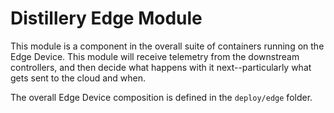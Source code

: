 # Distillery Edge Module

This module is a component in the overall suite of containers running on the Edge Device.
This module will receive telemetry from the downstream controllers, and then decide what happens
with it next--particularly what gets sent to the cloud and when.

The overall Edge Device composition is defined in the `deploy/edge` folder.